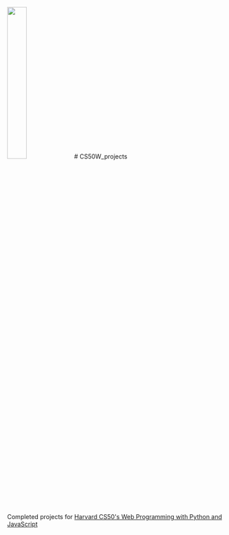 <img src="https://edx-cdn.org/v3/prod/logo.svg" width="30%"></img> # CS50W_projects     
Completed projects for [Harvard CS50's Web Programming with Python and JavaScript](https://courses.edx.org/courses/course-v1:HarvardX+CS50W+Web/course/)
